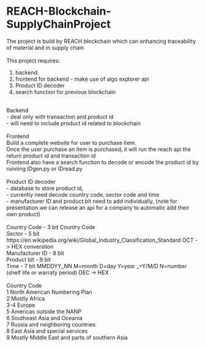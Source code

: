 # REACH-Blockchain-SupplyChainProject<br/>
The project is build by REACH blockchain which can enhancing traceability of material and  in supply chain <br/>
<br/>
This project requires:<br/>
1. backend<br/>
2. frontend for backend - make use of algo explorer api<br/> 
3. Product ID decoder<br/>
4. search function for previous blockchain<br/>
<br/>
Backend<br/>
- deal only with transaction and product id<br/>
- will need to include product id related to blockchain<br/>
<br/>
Frontend<br/>
Build a complete website for user to purchase item.<br/>
Once the user purchase an item is purchased, it will run the reach api the return product id and transaction id<br/>
Frontend also have a search function to decode or encode the product id by running IDgen.py or IDread.py<br/>
<br/>
Product ID decoder<br/>
- database to store product id,<br/>
- currently need decode country code, sector code and time<br/>
- manufacturer ID and product bit need to add individually, (note for presentation we can release an api for a company to automatic add their own product)<br/>
<br/>
Country Code - 3 bit Country Code<br/>
Sector - 5 bit https://en.wikipedia.org/wiki/Global_Industry_Classification_Standard OCT -> HEX converstion<br/>
Manufacturer ID - 8 bit<br/>
Product bit  - 9 bit<br/>
Time  - 7 bit MMDDYY_NN M=month D=day Y=year _=Y/M/D N=number (shelf life or warraty period) DEC -> HEX<br/>
<br/>
Country Code<br/>
1 North American Numbering Plan<br/>
2 Mostly Africa<br/>
3-4 Europe<br/>
5 Americas outside the NANP<br/>
6 Southeast Asia and Oceania<br/>
7 Russia and neighboring countries<br/>
8 East Asia and special services<br/>
9 Mostly Middle East and parts of southern Asia<br/>
